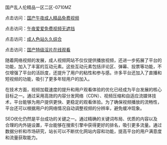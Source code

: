国产乱人伦精品一区二区-0710MZ

点击访问：<a href="https://heiliaowzu4ur.pages.dev">国产午夜成人精品免费视频</a>

点击访问：<a href="https://heiliaoxqkkct.pages.dev">午夜爱爱免费视频无遮挡</a>

点击访问：<a href="https://heiliaozj3tjd.pages.dev">成人色站久久综合</a>

点击访问：<a href="https://heiliaoxwd5i8.pages.dev">国产特级淫片在线观看</a>

随着网络视频的发展，成人视频网站不仅仅提供播放视频，还进一步拓展了平台的功能，加入了丰富的互动元素。这些互动元素包括评论区、弹幕、投票等功能，不仅增强了平台的活跃度，还提升了用户的粘性和参与感。许多平台还加入了直播和短视频的功能，吸引了更多年轻用户的加入。

在技术方面，视频加载速度的提升和用户观看体验的优化已经成为平台发展的核心目标之一。通过采用高效的内容分发网络（CDN）、视频压缩和自适应流媒体技术，平台能够为用户提供更快、更稳定的观看体验。为了确保视频播放的流畅性，平台还可以根据用户的网络情况自动调整视频的分辨率，避免缓冲现象。

SEO优化仍然是平台成功的关键之一。通过精确的关键词布局、优质的内容以及合理的内外链设置，平台能够在搜索引擎中获得更好的排名，吸引更多流量。通过数据分析和市场研究，站长可以不断优化网站内容和功能，提高平台的用户满意度和流量获取能力。

<span style="display:none;">[Canonical link]( ）</span>
